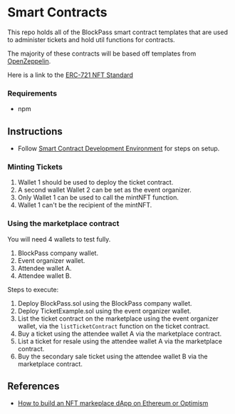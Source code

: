 # Smart Contracts

This repo holds all of the BlockPass smart contract templates that are used to administer tickets and hold util functions for contracts.

The majority of these contracts will be based off templates from [OpenZeppelin](https://docs.openzeppelin.com/contracts/4.x/).

Here is a link to the [ERC-721 NFT Standard](https://eips.ethereum.org/EIPS/eip-721)

### Requirements
* npm

## Instructions
* Follow [Smart Contract Development Environment](https://www.notion.so/Smart-Contract-Development-Environment-7b72d463198342ff87779840b47666b4) for steps on setup.

### Minting Tickets
1. Wallet 1 should be used to deploy the ticket contract.
2. A second wallet Wallet 2 can be set as the event organizer.
3. Only Wallet 1 can be used to call the mintNFT function.
4. Wallet 1 can't be the recipient of the mintNFT.

### Using the marketplace contract

You will need 4 wallets to test fully.
1. BlockPass company wallet.
2. Event organizer wallet.
3. Attendee wallet A.
4. Attendee wallet B.

Steps to execute:

1. Deploy BlockPass.sol using the BlockPass company wallet.
2. Deploy TicketExample.sol using the event organizer wallet.
3. List the ticket contract on the marketplace using the event organizer wallet, via the `listTicketContract` function on the ticket contract.
4. Buy a ticket using the attendee wallet A via the marketplace contract.
5. List a ticket for resale using the attendee wallet A via the marketplace contract.
6. Buy the secondary sale ticket using the attendee wallet B via the marketplace contract.


## References
* [How to build an NFT markeplace dApp on Ethereum or Optimism](https://trufflesuite.com/guides/nft-marketplace/#overview)